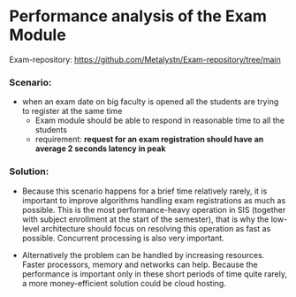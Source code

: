 # Performance analysis of the Exam Module

Exam-repository: https://github.com/Metalystn/Exam-repository/tree/main

### Scenario:

- when an exam date on big faculty is opened all the students are trying to register at the same time
    - Exam module should be able to respond in reasonable time to all the students
    - requirement: **request for an exam registration should have an average 2 seconds latency in peak**

### Solution:

- Because this scenario happens for a brief time relatively rarely, it is important to improve algorithms handling exam registrations as much as possible. This is the most performance-heavy operation in SIS (together with subject enrollment at the start of the semester), that is why the low-level architecture should focus on resolving this operation as fast as possible. Concurrent processing is also very important.

- Alternatively the problem can be handled by increasing resources. Faster processors, memory and networks can help. Because the performance is important only in these short periods of time quite rarely, a more money-efficient solution could be cloud hosting.